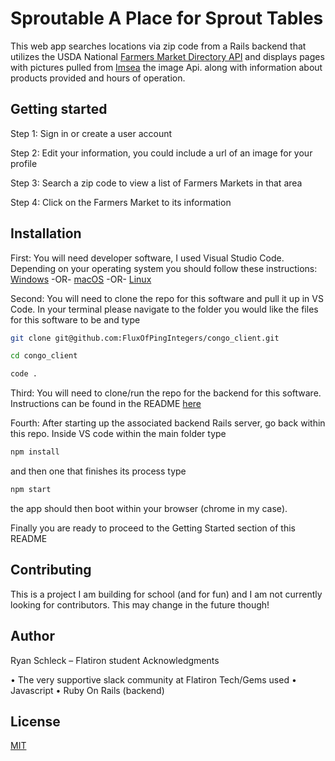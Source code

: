 # Sproutable A Place for Sprout Tables

This web app searches locations via zip code from a Rails backend that utilizes the USDA National [Farmers Market Directory API](https://search.ams.usda.gov/farmersmarkets/v1/svcdesc.html/) and displays pages with pictures pulled from [Imsea](https://imsea.herokuapp.com/) the image Api. along with information about products provided and hours of operation.

## Getting started

Step 1: Sign in or create a user account

Step 2: Edit your information, you could include a url of an image for your profile

Step 3: Search a zip code to view a list of Farmers Markets in that area

Step 4: Click on the Farmers Market to its information

## Installation

First: You will need developer software, I used Visual Studio Code. Depending on your operating system you should follow these instructions: [Windows](https://code.visualstudio.com/docs/setup/windows) -OR- [macOS](https://code.visualstudio.com/docs/setup/mac) -OR- [Linux](https://code.visualstudio.com/docs/setup/linux)

Second: You will need to clone the repo for this software and pull it up in VS Code. In your terminal please navigate to the folder you would like the files for this software to be and type
```bash
git clone git@github.com:FluxOfPingIntegers/congo_client.git

cd congo_client

code .
```

Third: You will need to clone/run the repo for the backend for this software. Instructions can be found in the README [here](https://github.com/FluxOfPingIntegers/sproutable-backend)

Fourth: After starting up the associated backend Rails server, go back within this repo.  Inside VS code within the main folder type 
```bash
npm install
```
and then one that finishes its process type
```bash
npm start
```
the app should then boot within your browser (chrome in my case).

Finally you are ready to proceed to the Getting Started section of this README

## Contributing
 This is a project I am building for school (and for fun) and I am not currently looking for contributors. This may change in the future though!

## Author

Ryan Schleck – Flatiron student Acknowledgments

• The very supportive slack community at Flatiron Tech/Gems used • Javascript • Ruby On Rails (backend)

## License

[MIT](https://choosealicense.com/licenses/mit/)